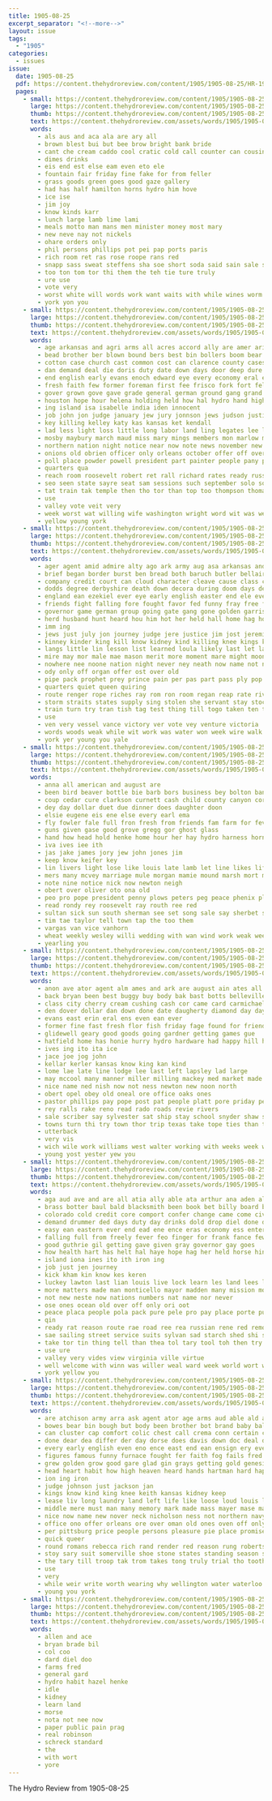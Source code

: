 ```yaml
---
title: 1905-08-25
excerpt_separator: "<!--more-->"
layout: issue
tags:
  - "1905"
categories:
  - issues
issue:
  date: 1905-08-25
  pdf: https://content.thehydroreview.com/content/1905/1905-08-25/HR-1905-08-25.pdf
  pages:
    - small: https://content.thehydroreview.com/content/1905/1905-08-25/small/HR-1905-08-25-01.jpg
      large: https://content.thehydroreview.com/content/1905/1905-08-25/large/HR-1905-08-25-01.jpg
      thumb: https://content.thehydroreview.com/content/1905/1905-08-25/thumbnails/HR-1905-08-25-01.jpg
      text: https://content.thehydroreview.com/assets/words/1905/1905-08-25/HR-1905-08-25-01.txt
      words:
        - als aus and aca ala are ary all
        - brown blest bui but bee brow bright bank bride
        - cant che cream caddo cool cratic cold call counter can cousin church car cia cot
        - dimes drinks
        - eis end est else eam even eto ele
        - fountain fair friday fine fake for from feller
        - grass goods green goes good gaze gallery
        - had has half hamilton horns hydro him hove
        - ice ise
        - jim joy
        - know kinds karr
        - lunch large lamb lime lami
        - meals motto man mans men minister money most mary
        - new neve nay not nickels
        - ohare orders only
        - phil persons phillips pot pei pap ports paris
        - rich room ret ras rose roope rans red
        - snapp sass sweat steffens sha soe short soda said sain sale state safe say sard seem side stand
        - too ton tom tor thi them the teh tie ture truly
        - ure use
        - vote very
        - worst white will words work want waits with while wines worm
        - york yon you
    - small: https://content.thehydroreview.com/content/1905/1905-08-25/small/HR-1905-08-25-02.jpg
      large: https://content.thehydroreview.com/content/1905/1905-08-25/large/HR-1905-08-25-02.jpg
      thumb: https://content.thehydroreview.com/content/1905/1905-08-25/thumbnails/HR-1905-08-25-02.jpg
      text: https://content.thehydroreview.com/assets/words/1905/1905-08-25/HR-1905-08-25-02.txt
      words:
        - age arkansas and agri arms all acres accord ally are amer aries aud apache arden als able ago american america aker ani ante
        - bead brother ber blown bound bers best bin bollers boom bear banks bor buggy brought bills both bond brice buyers bonds brake billy but brown ball bennett business bis boy been bankers bail berkeley bie bill bus bayless bet
        - cotton case church cast common cost can clarence county cases cor cam conn charles council college course cay coins con caddo cuba carpenter cuban cord civil city chi clerk chatman class cummins company call certain coyle came comp court cashier camp congress close cal
        - dan demand deal die doris duty date down days door deep dure din during day daily degree dairy deputy dion dalla douma
        - end english early evans enoch edward eye every economy eral emmons ean
        - fresh faith few former foreman first fee frisco fork fort fell falling falls fall fand fever from fore farmer found fon farm fair fruit flyer foot full fend frank fred farquhar fix for fire fertig
        - gover grown gove gave grade general german ground gang grand garding gin gone grain gam given good green guthrie grammar gress
        - houston hope hour helena holding held how hal hydro hand high husband homa hower hands house helen heart her heard hus hax hun head health hed hundred home heap him honorable had has
        - ing island isa isabelle india iden innocent
        - job john jon judge january jew jury jonnson jews judson justice jurist jones
        - key killing kelley katy kas kansas ket kendall
        - lad less light loss little long labor land ling legates lee last lodge logan low life lead latter lands live law large los lawton lockridge lent leat latin league letter
        - mosby maybury march maud miss mary mings members mon marlow mil mathe mur marriage missouri madill mayor more mai marion mission mate means murphy made matter must man many men money marry marine mean much may most
        - northern nation night notice near now note news november new need ned nine not negro ness
        - onions old obrien officer only orleans october offer off over ones oyster orders
        - poll place powder powell president part painter people pany poor ping past press plant power pun peace point pro petersburg points per prem present payment plan paul public
        - quarters qua
        - reach room roosevelt robert ret rall richard rates ready russian romance run red reyes reason rate rued regular raymon ring rest rais record ripley rock rivers route
        - seo seen state sayre seat sam sessions such september solo solomon street scofield session sparks shall sion storm sill school supply stonewall sas search sen shanes sermons south sons stray service secret set she sheriff southern special servi states short stidham sur son sway sot sunday santa speaker show space summer save shorter see sewing style saya sheri strong stops side seed shows shawnee self speech stock
        - tat train tak temple then tho tor than top too thompson thomas timbers trace take tory tary track towns trott ten them ton topping tilt tiger texas thackery ting the
        - use
        - valley vote veit very
        - week worst wat willing wife washington wright word wit was well while work wil wires weeks will wittes wood war with words way witte webster williams washita wind winning working wheat western woods wenner
        - yellow young york
    - small: https://content.thehydroreview.com/content/1905/1905-08-25/small/HR-1905-08-25-03.jpg
      large: https://content.thehydroreview.com/content/1905/1905-08-25/large/HR-1905-08-25-03.jpg
      thumb: https://content.thehydroreview.com/content/1905/1905-08-25/thumbnails/HR-1905-08-25-03.jpg
      text: https://content.thehydroreview.com/assets/words/1905/1905-08-25/HR-1905-08-25-03.txt
      words:
        - ager agent amid admire alty ago ark army aug asa arkansas and able atchison arms ain author ane anno are all ache age arm
        - brief began border burst ben bread both baruch butler bellaire babylon back boy brother billy berty bor brought big board been baton break best boys bradwell boen band blade birth bis but boat bowie bible body bet bond baby box bear better bank bruce blow bill battle brown beg billi bidding business bottom
        - company credit court can cloud character cleave cause class circle colony chose converse chance came close cheap cheyne cords counts cool charles change comes charley cousins chief crooks cousin cease case con cowboy chafe center clemens call chris charlie college cruel certain cattle cast city canes
        - dodds degree derbyshire death down decora during doom days deans drew day dollar deal daring due dance dirk does danger done deed den duck danel dark denver
        - england ean ezekiel ever eye early english easter end ele even enter every eng
        - friends fight falling fore fought favor fed funny fray free fortune folly for felt french from far folks fash faith foe former forward fearing fannie fail faithful face front fare fate fame first few friend found fellows
        - governor game german group going gate gang gone golden garrison grandson grim general gun glimpse gold gil guard gave good grand getting
        - herd husband hunt heard hou him hot her held hall home hag hor head huckleberry heart hackett hour hand homes had hem hearty hawks house hes hard has hands hin haye hore handy hunger honor how
        - imm ing
        - jews just july jon journey judge jere justice jim jost jeremiah
        - kinney kinder king kill know kidney kind killing knee kings keep kingdom knife
        - langs little lin lesson list learned loula likely last let land leader leap long lands lit look lady lion learn love lead left latter lite lose like ley line large later lord lang lay loss law lam lamb lill liv louis life
        - mire may mor male mae mason merit more moment mare might moon miles many mat mal men mark mordecai march miah man marie manner money mich made much most must mules mention million means morris
        - nowhere nee noone nation night never ney neath now name not negro nor nine north northern new nist names ness
        - ody only off organ offer ost over old
        - pipe pack prophet prey prince pain per pas part pass ply pop people pen prairie pose painter proud place paul polson pos pald price pay past persons
        - quarters quiet queen quiring
        - route renger rope riches ray rom ron room regan reap rate river rush ready ries rough reach roper reason richard ridge row road rushing run rest rather ran
        - storm straits states supply sing stolen she servant stay stocks six smith sault stock second silence state sleet ser sick soul stone shoulder still sur severe spring skill sup seem street solid steel share sober story shade soon seen sway strong set spokes syria say student son sarah slight strength save sary sey sprang said siege shall shield stick speed show safe seems scout sweep see signal sport saw sings stand supper small sible shape side shoulders such smell stege
        - train turn try tran tish tag test thing till togo taken ten tor toma take them tour throne the toot than trusty tian tandy treat toward times toe tho then too terrible tome throw tim toll
        - use
        - ven very vessel vance victory ver vote vey venture victoria
        - words woods weak while wit work was water won week wire walk world word weeks wife worth western wide warn went wagon ways west way wish will war well wanty with warning
        - york yer young you yale
    - small: https://content.thehydroreview.com/content/1905/1905-08-25/small/HR-1905-08-25-04.jpg
      large: https://content.thehydroreview.com/content/1905/1905-08-25/large/HR-1905-08-25-04.jpg
      thumb: https://content.thehydroreview.com/content/1905/1905-08-25/thumbnails/HR-1905-08-25-04.jpg
      text: https://content.thehydroreview.com/assets/words/1905/1905-08-25/HR-1905-08-25-04.txt
      words:
        - anna all american and august are
        - been bird beaver bottle bie barb bors business bey bolton banner both best bas but blood bank
        - coup cedar cure clarkson curnett cash child county canyon corn calhoun clara che cashier caddo carri chloe cone come cream cores calvert
        - dey day dollar duet due dinner does daughter doon
        - elsie eugene eis ene else every earl ema
        - fly fowler fale full fron fresh from friends fam farm for fever field fee fran frank
        - guns given gase good grove gregg gor ghost glass
        - hand how head hold henke home hour her hay hydro harness horn hainline heacock has honor held hinton hardware
        - iva ives iee ith
        - jas jake james jory jew john jones jim
        - keep know keifer key
        - lin livers light lose like louis late lamb let line likes life last lehman ling long lot large
        - mers many mcvey marriage mule morgan mamie mound marsh mort miles made myrtle mills market miss mon mules
        - note nine notice nick now newton neigh
        - obert over oliver oto ona old
        - peo pro pope president penny plows peters peg peace phenix place pay public perfect per partington pearl
        - read rondy rey roosevelt ray routh ree red
        - sultan sick sun south sherman see set song sale say sherbet school she simms sunshine stock sunday sweat salt surpris scott snapp ser sell swell shines snow sammie
        - tim tae taylor tell town tap the too them
        - vargas van vice vanhorn
        - wheat weekly wesley willi wedding with wan wind work weak week will while willits working weeks wire was wagon wile
        - yearling you
    - small: https://content.thehydroreview.com/content/1905/1905-08-25/small/HR-1905-08-25-05.jpg
      large: https://content.thehydroreview.com/content/1905/1905-08-25/large/HR-1905-08-25-05.jpg
      thumb: https://content.thehydroreview.com/content/1905/1905-08-25/thumbnails/HR-1905-08-25-05.jpg
      text: https://content.thehydroreview.com/assets/words/1905/1905-08-25/HR-1905-08-25-05.txt
      words:
        - anon ave ator agent alm ames and ark are august ain ates all alea ask aug aid antonio
        - back bryan been best buggy buy body bak bast botts belleville business banker but brad broadway bread busi both butter brothers beach better ber bet bax burgess
        - class city cherry cream cushing cash cor came card carmichael church can coffee carpe calico chick county chance count carney
        - den dover dollar dan down done date daugherty diamond day days
        - evans east erin eral ens even ean ever
        - former fine fast fresh flor fish friday fage found for friends fall first few fails fan from free farm
        - glidewell geary good goods going gardner getting games gue
        - hatfield home has honie hurry hydro hardware had happy hill him her halstead harold handsome hand herr
        - ives ing ito ita ice
        - jace joe jog john
        - kellar kerler kansas know king kan kind
        - lome lae late line lodge lee last left lapsley lad large
        - may mccool many manner miller milling mackey med market made money matter minister merle more myers morning mor mena mail missouri miss mitz misso
        - nice name ned nish now not ness newton new noon north
        - obert opel obey old oneal ore office oaks ones
        - pastor phillips pay pope post pat people platt pore priday pette price pow paper present pounds pleasant persons past piano paul per pies proper pas por points perry part par
        - rey ralls rake reno read rado roads revie rivers
        - sale scriber say sylvester sat ship stay school snyder shaw stem sin show simmons sept springs stock sims san store sugar short soon smile son sage sick sunday selling south seen sell
        - towns turn thi try town thor trip texas take tope ties than ten telling ton tha tom tickle thet the
        - utterback
        - very vis
        - wich wile work williams west walter working with weeks week way well wife was wilson wee wish white write want wears worth william word wall will winter
        - young yost yester yew you
    - small: https://content.thehydroreview.com/content/1905/1905-08-25/small/HR-1905-08-25-06.jpg
      large: https://content.thehydroreview.com/content/1905/1905-08-25/large/HR-1905-08-25-06.jpg
      thumb: https://content.thehydroreview.com/content/1905/1905-08-25/thumbnails/HR-1905-08-25-06.jpg
      text: https://content.thehydroreview.com/assets/words/1905/1905-08-25/HR-1905-08-25-06.txt
      words:
        - aga aud ave and are all atia ally able ata arthur ana aden ale aro
        - brass botter baul bald blacksmith been book bet billy board battle bas brand boy better beverage bon boards buy blue but brigham both binder berg bor
        - colorado cold credit core comport confer change came come civil council cross coffee cotte cause cases cay cea close chem cure county city can cor china clover constant certain
        - demand drummer ded days duty day drinks dold drop diel done daughter deo door due dota dog demi deacon does doe dea dine defer duke
        - easy ean eastern ever end ead ene ence eras economy ess enter english east eam ele eves edge
        - falling full from freely fever feo finger for frank fance few found figures favorite fee favor fine fash fie farmer ferguson fertig foor free
        - good guthrie gil getting gave given gray governor gay goes
        - how health hart has helt hal haye hope hag her held horse hing hero heart hin haag han him had high
        - island iona ines ito ith iron ing
        - job just jen journey
        - kick kham kin know kes keren
        - luckey lawton last lian louis live lock learn les land lees lydia litle lot lawe lang leaf lowing life leather lynn laundry leonard letter loco lies
        - more matters made man monticello mayor madden many mission most men mis might money members much mor mar male mall mass mich mile mckay manner mace
        - not new neste now nations numbers nat name nor never
        - ose ones ocean old over off only ori oot
        - peace placa people pola pack pure pele pro pay place porte public prest pearson petersburg per polley ply part port president press pone preacher points pauls peel price pote power person
        - qin
        - ready rat reason route rae road ree rea russian rene red remo rast rest race rie
        - sae sailing street service suits sylvan sad starch shed shi stoel soe schoo states speer sion sewer stock ship sik sun stage say second smith shawnee stall september severe sak six sal state slick seran sch style sie saus shoe single
        - take tor tin thing tell than thea tol tary tool toh then try tron trom tex the tonic toe tat taki tiffany tae tea track ton toledo tee tan
        - use ure
        - valley very vides view virginia ville virtue
        - well welcome with winn was willer weal ward week world wort working weit work walk word wil why water western wall will wider
        - york yellow you
    - small: https://content.thehydroreview.com/content/1905/1905-08-25/small/HR-1905-08-25-07.jpg
      large: https://content.thehydroreview.com/content/1905/1905-08-25/large/HR-1905-08-25-07.jpg
      thumb: https://content.thehydroreview.com/content/1905/1905-08-25/thumbnails/HR-1905-08-25-07.jpg
      text: https://content.thehydroreview.com/assets/words/1905/1905-08-25/HR-1905-08-25-07.txt
      words:
        - are atchison army arra ask agent ator age arms aud able ald and all ache american
        - bowes bear bin bough but body been brother bot brand baby ball battle bands band bowels brief buy bells business ber baker bis bears brass box bal burden borne bulk bottle blood beach better badge brittle buffalo bas barrows blue brands bon breach bake
        - can cluster cap comfort colic chest call crema conn certain columbus coast cone chain cant cutting cure church creek coffee company castoria cover crown commodore cheatham cross come case car city corporal chin castor chill care con
        - done dear dea differ der day dorse does davis down doc deal demand dody dull dough duty diamond during
        - every early english even eno ence east end ean ensign ery ever elizabeth erie
        - figures famous funny furnace fought fer faith fog fails fred fon fell friend few fuller file fight fill fearing from for filling forty flattery friends fair fix field fine fron first fare found front
        - grew golden grow good gare glad gin grays getting gold genesis group grade gone
        - head heart habit how high heaven heard hands hartman hard happy hunts has had hold handle hall husband health handsome her hill hed hand home hundred hollow
        - ion ing iron
        - judge johnson just jackson jan
        - kings know kind king knee keith kansas kidney keep
        - lease liv long laundry land left life like loose loud louis last letter leader large later lion loo little latter lack lightning learn look loss
        - middle mere must man many memory mark made mass mayer mase mar might money merchant marble mer mele mary more much may mail men merit mill marks mayor most main
        - nice now name new nover neck nicholson ness not northern navy notice near nation nat note north never nor
        - office ono offer orleans ore over oman old ones oven off only orders
        - per pittsburg price people persons pleasure pie place promise paper points power peo part pleasant precious profit pac president pass proper pray panic press peace pos plain pare pins pies
        - quick queer
        - round romans rebecca rich rand render red reason rung roberts rece regula remedies rate rest royalty rather ready ruthie
        - stoy sary suit somerville shoe stone states standing season service supply such sed swagger sell strand said soap starch size sweet six sees seem strength simple son street scot story sons stick seven soon sports sult store sleep summer sur speak slight smaller sible small special spice she saw short stand side sen sea say sour sprung sister shown sergeant see shape suits star
        - the tary till troop tak trom takes tong truly trial tho tooth thor them ten ting than turn teed terrible teo try take times taken tell then table tough talk toledo testi too
        - use
        - very
        - while weir write worth wearing why wellington water waterloo wood wear weeks way words worn wonder was won wife with works well win worlds warn white washington woolson worms want waffle work wal west world walk worst wind will
        - young you york
    - small: https://content.thehydroreview.com/content/1905/1905-08-25/small/HR-1905-08-25-08.jpg
      large: https://content.thehydroreview.com/content/1905/1905-08-25/large/HR-1905-08-25-08.jpg
      thumb: https://content.thehydroreview.com/content/1905/1905-08-25/thumbnails/HR-1905-08-25-08.jpg
      text: https://content.thehydroreview.com/assets/words/1905/1905-08-25/HR-1905-08-25-08.txt
      words:
        - allen and ace
        - bryan brade bil
        - col coo
        - dard diel doo
        - farms fred
        - general gard
        - hydro habit hazel henke
        - idle
        - kidney
        - learn land
        - morse
        - nota not nee now
        - paper public pain prag
        - real robinson
        - schreck standard
        - the
        - with wort
        - yore
---
```


The Hydro Review from 1905-08-25

<!--more-->

